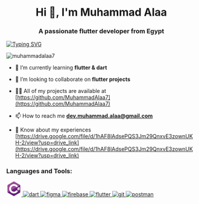 
<h1 align="center">Hi 👋, I'm Muhammad Alaa</h1>
<h3 align="center">A passionate flutter developer from Egypt</h3>
<a href="https://git.io/typing-svg"><img src="https://readme-typing-svg.herokuapp.com?font=Fira+Code&pause=1000&color=1DF73F&center=true&vCenter=true&width=435&lines=+Welcome+to+My+GitHub+Profile!+%F0%9F%91%8B;Happy+coding!+%F0%9F%98%8A" alt="Typing SVG" /></a>
<p align="left"> <img src="https://komarev.com/ghpvc/?username=muhammadalaa7&label=Profile%20views&color=0e75b6&style=flat" alt="muhammadalaa7" /> </p>

- 🌱 I’m currently learning **flutter & dart**

- 👯 I’m looking to collaborate on **flutter projects**

- 👨‍💻 All of my projects are available at [https://github.com/MuhammadAlaa7](https://github.com/MuhammadAlaa7)

- 📫 How to reach me **dev.muhammad.alaa@gmail.com**

- 📄 Know about my experiences [https://drive.google.com/file/d/1hAF8lAdsePQS3Jm29QnxvE3zownUKH-2/view?usp=drive_link](https://drive.google.com/file/d/1hAF8lAdsePQS3Jm29QnxvE3zownUKH-2/view?usp=drive_link)


<p align="left">
</p>

<h3 align="left">Languages and Tools:</h3>
<p align="left"> <a href="https://www.w3schools.com/cs/" target="_blank" rel="noreferrer"> <img src="https://raw.githubusercontent.com/devicons/devicon/master/icons/csharp/csharp-original.svg" alt="csharp" width="40" height="40"/> </a> <a href="https://dart.dev" target="_blank" rel="noreferrer"> <img src="https://www.vectorlogo.zone/logos/dartlang/dartlang-icon.svg" alt="dart" width="40" height="40"/> </a> <a href="https://www.figma.com/" target="_blank" rel="noreferrer"> <img src="https://www.vectorlogo.zone/logos/figma/figma-icon.svg" alt="figma" width="40" height="40"/> </a> <a href="https://firebase.google.com/" target="_blank" rel="noreferrer"> <img src="https://www.vectorlogo.zone/logos/firebase/firebase-icon.svg" alt="firebase" width="40" height="40"/> </a> <a href="https://flutter.dev" target="_blank" rel="noreferrer"> <img src="https://www.vectorlogo.zone/logos/flutterio/flutterio-icon.svg" alt="flutter" width="40" height="40"/> </a> <a href="https://git-scm.com/" target="_blank" rel="noreferrer"> <img src="https://www.vectorlogo.zone/logos/git-scm/git-scm-icon.svg" alt="git" width="40" height="40"/> </a> <a href="https://postman.com" target="_blank" rel="noreferrer"> <img src="https://www.vectorlogo.zone/logos/getpostman/getpostman-icon.svg" alt="postman" width="40" height="40"/> </a> </p>
